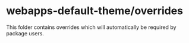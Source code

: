 # webapps-default-theme/overrides

This folder contains overrides which will automatically be required by package users.

